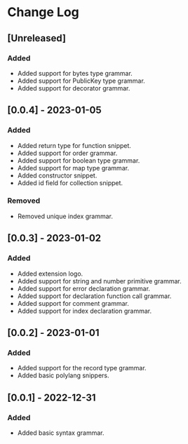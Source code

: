 # Change Log

## [Unreleased]

### Added

- Added support for bytes type grammar.
- Added support for PublicKey type grammar.
- Added support for decorator grammar.

## [0.0.4] - 2023-01-05

### Added

- Added return type for function snippet.
- Added support for order grammar.
- Added support for boolean type grammar.
- Added support for map type grammar.
- Added constructor snippet.
- Added id field for collection snippet.

### Removed

- Removed unique index grammar.

## [0.0.3] - 2023-01-02

### Added

- Added extension logo.
- Added support for string and number primitive grammar.
- Added support for error declaration grammar.
- Added support for declaration function call grammar.
- Added support for comment grammar.
- Added support for index declaration grammar.

## [0.0.2] - 2023-01-01

### Added

- Added support for the record type grammar.
- Added basic polylang snippers.

## [0.0.1] - 2022-12-31

### Added

- Added basic syntax grammar.
